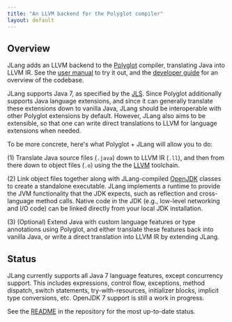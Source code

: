 ```yaml
---
title: "An LLVM backend for the Polyglot compiler"
layout: default
---
```


Overview
--------

JLang adds an LLVM backend to the [Polyglot](https://www.cs.cornell.edu/projects/polyglot/) compiler, translating Java into LLVM IR. See the [user manual](user-manual.html) to try it out, and the [developer guide](developer-guide.html) for an overview of the codebase.

JLang supports Java 7, as specified by the [JLS](https://docs.oracle.com/javase/specs/jls/se7/html/index.html). Since Polyglot additionally supports Java language extensions, and since it can generally translate these extensions down to vanilla Java, JLang should be interoperable with other Polyglot extensions by default. However, JLang also aims to be extensible, so that one can write direct translations to LLVM for language extensions when needed.

To be more concrete, here's what Polyglot + JLang will allow you to do:

(1) Translate Java source files (`.java`) down to LLVM IR (`.ll`), and then from there down to object files (`.o`) using the the [LLVM](https://llvm.org) toolchain.

(2) Link object files together along with JLang-compiled [OpenJDK](http://openjdk.java.net/projects/jdk7/) classes to create a standalone executable. JLang implements a runtime to provide the JVM functionality that the JDK expects, such as reflection and cross-language method calls. Native code in the JDK (e.g., low-level networking and I/O code) can be linked directly from your local JDK installation.

(3) (Optional) Extend Java with custom language features or type annotations using Polyglot, and either translate these features back into vanilla Java, or write a direct translation into LLVM IR by extending JLang.

Status
------

JLang currently supports all Java 7 language features, except concurrency support. This includes expressions, control flow, exceptions, method dispatch, switch statements, try-with-resources, initializer blocks, implicit type conversions, etc. OpenJDK 7 support is still a work in progress.

See the [README](https://github.com/dz333/JLang) in the repository for the most up-to-date status.
